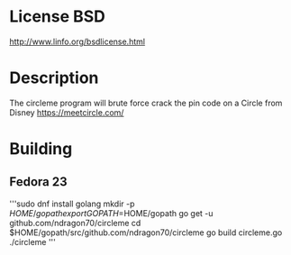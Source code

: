 # License BSD  

http://www.linfo.org/bsdlicense.html

# Description

The circleme program will brute force crack the pin code on a Circle from Disney
https://meetcircle.com/

# Building
## Fedora 23 ##

'''sudo dnf install golang
mkdir -p $HOME/gopath
export GOPATH=$HOME/gopath
go get -u github.com/ndragon70/circleme
cd $HOME/gopath/src/github.com/ndragon70/circleme
go build circleme.go 
./circleme <ip>'''
